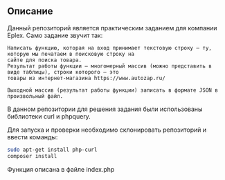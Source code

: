 Описание
---
Данный репозиторий является практическим заданием для компании Eplex.
Само задание звучит так:
```
Написать функцию, которая на вход принимает текстовую строку – ту, которую мы печатаем в поисковую строку на 
сайте для поиска товара.
Результат работы функции – многомерный массив (можно представить в виде таблицы), строки которого – это 
товары из интернет-магазина https://www.autozap.ru/

Выходной массив (результат работы функции) записать в формате JSON в произвольный файл. 
```

В данном репозитории для решения задания были использованы библиотеки curl и phpquery.

Для запуска и проверки необходимо склонировать репозиторий и ввести команды:
```bash
sudo apt-get install php-curl
composer install
```

Функция описана в файле index.php
